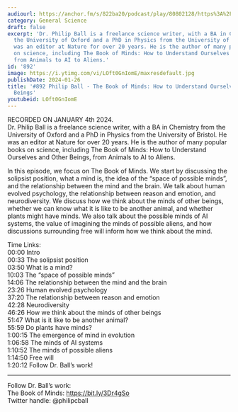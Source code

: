 ```yaml
---
audiourl: https://anchor.fm/s/822ba20/podcast/play/80802128/https%3A%2F%2Fd3ctxlq1ktw2nl.cloudfront.net%2Fstaging%2F2024-0-4%2Fc65f036a-9035-6709-d7be-c5f1d63a7706.m4a
category: General Science
draft: false
excerpt: 'Dr. Philip Ball is a freelance science writer, with a BA in Chemistry from
  the University of Oxford and a PhD in Physics from the University of Bristol. He
  was an editor at Nature for over 20 years. He is the author of many popular books
  on science, including The Book of Minds: How to Understand Ourselves and Other Beings,
  from Animals to AI to Aliens.'
id: '892'
image: https://i.ytimg.com/vi/LOft0GnIomE/maxresdefault.jpg
publishDate: 2024-01-26
title: '#892 Philip Ball - The Book of Minds: How to Understand Ourselves and Other
  Beings'
youtubeid: LOft0GnIomE
---
```

<div class="timelinks">

RECORDED ON JANUARY 4th 2024.  
Dr. Philip Ball is a freelance science writer, with a BA in Chemistry from the University of Oxford and a PhD in Physics from the University of Bristol. He was an editor at Nature for over 20 years. He is the author of many popular books on science, including The Book of Minds: How to Understand Ourselves and Other Beings, from Animals to AI to Aliens.

In this episode, we focus on The Book of Minds. We start by discussing the solipsist position, what a mind is, the idea of the “space of possible minds”, and the relationship between the mind and the brain. We talk about human evolved psychology, the relationship between reason and emotion, and neurodiversity. We discuss how we think about the minds of other beings, whether we can know what it is like to be another animal, and whether plants might have minds. We also talk about the possible minds of AI systems, the value of imagining the minds of possible aliens, and how discussions surrounding free will inform how we think about the mind.

Time Links:  
<time>00:00</time> Intro  
<time>00:33</time> The solipsist position  
<time>03:50</time> What is a mind?  
<time>10:03</time> The “space of possible minds”  
<time>14:06</time> The relationship between the mind and the brain  
<time>23:26</time> Human evolved psychology  
<time>37:20</time> The relationship between reason and emotion  
<time>42:28</time> Neurodiversity  
<time>46:26</time> How we think about the minds of other beings  
<time>51:47</time> What is it like to be another animal?  
<time>55:59</time> Do plants have minds?  
<time>1:00:15</time> The emergence of mind in evolution  
<time>1:06:58</time> The minds of AI systems  
<time>1:10:52</time> The minds of possible aliens  
<time>1:14:50</time> Free will  
<time>1:20:12</time> Follow Dr. Ball’s work!

---

Follow Dr. Ball’s work:  
The Book of Minds: https://bit.ly/3Dr4gSo  
Twitter handle: @philipcball
</div>

